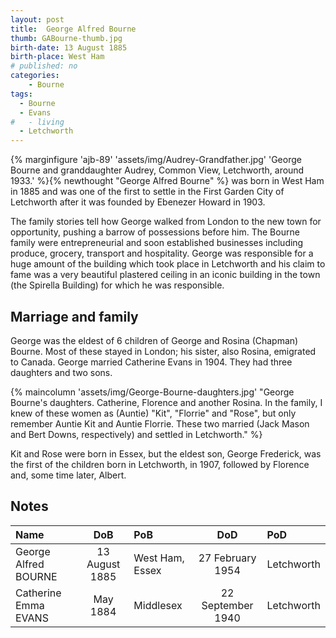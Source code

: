 ```yaml
---
layout: post
title:  George Alfred Bourne
thumb: GABourne-thumb.jpg
birth-date: 13 August 1885
birth-place: West Ham
# published: no
categories: 
    - Bourne
tags:
  - Bourne
  - Evans
#   - living
  - Letchworth
---
```

{% marginfigure 'ajb-89' 'assets/img/Audrey-Grandfather.jpg' 'George Bourne and granddaughter Audrey, Common View, Letchworth, around 1933.'  %}{% newthought "George Alfred Bourne" %} was born in West Ham in 1885 and was one of the first to settle in the First Garden City of Letchworth after it was founded by Ebenezer Howard in 1903. 
<!--more-->

The family stories tell how George walked from London to the new town for opportunity, pushing a barrow of possessions before him. The Bourne family were entrepreneurial and soon established businesses including produce, grocery, transport and hospitality. George was responsible for a huge amount of the building which took place in Letchworth and his claim to fame was a very beautiful plastered ceiling in an iconic building in the town (the Spirella Building) for which  he was responsible.

## Marriage and family
George was the eldest of 6 children of George and Rosina (Chapman) Bourne. Most of these stayed in London; his sister, also Rosina, emigrated to Canada. George married Catherine Evans in 1904. They had three daughters and two sons.

{% maincolumn 'assets/img/George-Bourne-daughters.jpg' "George Bourne's daughters. Catherine, Florence and another Rosina. In the family, I knew of these women as (Auntie) \"Kit\", \"Florrie\" and \"Rose\", but only remember Auntie Kit and Auntie Florrie. These two married (Jack Mason and Bert Downs, respectively) and settled in Letchworth." %}

 Kit and Rose were born in Essex, but the eldest son, George Frederick, was the first of the children born in Letchworth, in 1907, followed by Florence and, some time later, Albert.


## Notes

Name|DoB|PoB|DoD|PoD
:---|:-:|:--|:-:|:--
George Alfred BOURNE|13 August 1885|West Ham, Essex|27 February 1954|Letchworth
Catherine Emma EVANS|May 1884|Middlesex|22 September 1940|Letchworth
